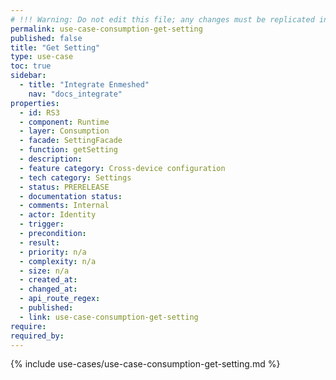 ```yaml
---
# !!! Warning: Do not edit this file; any changes must be replicated in Excel !!!
permalink: use-case-consumption-get-setting
published: false
title: "Get Setting"
type: use-case
toc: true
sidebar:
  - title: "Integrate Enmeshed"
    nav: "docs_integrate"
properties:
  - id: RS3
  - component: Runtime
  - layer: Consumption
  - facade: SettingFacade
  - function: getSetting
  - description:
  - feature category: Cross-device configuration
  - tech category: Settings
  - status: PRERELEASE
  - documentation status:
  - comments: Internal
  - actor: Identity
  - trigger:
  - precondition:
  - result:
  - priority: n/a
  - complexity: n/a
  - size: n/a
  - created_at:
  - changed_at:
  - api_route_regex:
  - published:
  - link: use-case-consumption-get-setting
require:
required_by:
---
```


{% include use-cases/use-case-consumption-get-setting.md %}
